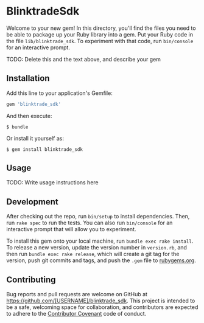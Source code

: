 # BlinktradeSdk

Welcome to your new gem! In this directory, you'll find the files you need to be able to package up your Ruby library into a gem. Put your Ruby code in the file `lib/blinktrade_sdk`. To experiment with that code, run `bin/console` for an interactive prompt.

TODO: Delete this and the text above, and describe your gem

## Installation

Add this line to your application's Gemfile:

```ruby
gem 'blinktrade_sdk'
```

And then execute:

    $ bundle

Or install it yourself as:

    $ gem install blinktrade_sdk

## Usage

TODO: Write usage instructions here

## Development

After checking out the repo, run `bin/setup` to install dependencies. Then, run `rake spec` to run the tests. You can also run `bin/console` for an interactive prompt that will allow you to experiment.

To install this gem onto your local machine, run `bundle exec rake install`. To release a new version, update the version number in `version.rb`, and then run `bundle exec rake release`, which will create a git tag for the version, push git commits and tags, and push the `.gem` file to [rubygems.org](https://rubygems.org).

## Contributing

Bug reports and pull requests are welcome on GitHub at https://github.com/[USERNAME]/blinktrade_sdk. This project is intended to be a safe, welcoming space for collaboration, and contributors are expected to adhere to the [Contributor Covenant](http://contributor-covenant.org) code of conduct.

